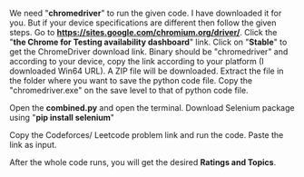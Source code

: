 We need "**chromedriver**" to run the given code. I have downloaded it for you. But if your device specifications are different then follow the given steps.
Go to **https://sites.google.com/chromium.org/driver/**.
Click the "**the Chrome for Testing availability dashboard**" link.
Click on "**Stable**" to get the ChromeDriver download link.
Binary should be "chromedriver" and according to your device, copy the link according to your platform (I downloaded Win64 URL).
A ZIP file will be downloaded. Extract the file in the folder where you want to save the python code file.
Copy the "chromedriver.exe" on the save level to that of python code file.

Open the **combined.py** and open the terminal.
Download Selenium package using "**pip install selenium**"

Copy the Codeforces/ Leetcode problem link and run the code.
Paste the link as input.

After the whole code runs, you will get the desired **Ratings and Topics**.
